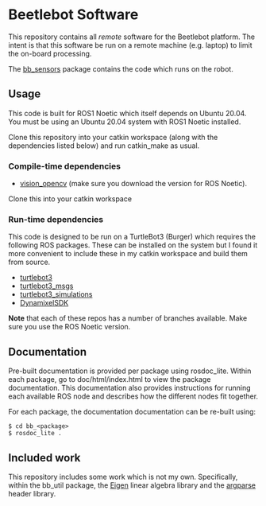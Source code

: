 # Beetlebot Software
This repository contains all *remote* software for the Beetlebot platform. The
intent is that this software be run on a remote machine (e.g. laptop) to limit
the on-board processing.

The [bb_sensors](https://github.com/refmitchell/bb_sensors) package contains
the code which runs on the robot.

## Usage
This code is built for ROS1 Noetic which itself depends on Ubuntu 20.04.
You must be using an Ubuntu 20.04 system with ROS1 Noetic installed.

Clone this repository into your catkin workspace (along with the dependencies
listed below) and run catkin_make as usual. 

###  Compile-time dependencies
- [vision_opencv](https://github.com/ros-perception/vision_opencv) (make sure you download the version for ROS Noetic).

Clone this into your catkin workspace

###  Run-time dependencies
This code is designed to be run on a TurtleBot3 (Burger) which requires the
following ROS packages. These can be installed on the system but I found it more
convenient to include these in my catkin workspace and build them from source.

- [turtlebot3](https://github.com/ROBOTIS-GIT/turtlebot3)
- [turtlebot3_msgs](https://github.com/ROBOTIS-GIT/turtlebot3_msgs)
- [turtlebot3_simulations](https://github.com/ROBOTIS-GIT/turtlebot3_simulations)
- [DynamixelSDK](https://github.com/ROBOTIS-GIT/DynamixelSDK)

**Note** that each of these repos has a number of branches
  available. Make sure you use the ROS Noetic version.

## Documentation
Pre-built documentation is provided per package using rosdoc_lite. Within
each package, go to doc/html/index.html to view the package documentation.
This documentation also provides instructions for running each available
ROS node and describes how the different nodes fit together.

For each package, the documentation documentation can be re-built using:

```
$ cd bb_<package>
$ rosdoc_lite .
```

## Included work

This repository includes some work which is not my own. Specifically, within
the bb_util package, the
[Eigen](https://eigen.tuxfamily.org/index.php?title=Main_Page) linear
algebra library and the
[argparse](https://github.com/jamolnng/argparse/tree/develop) header
library.

